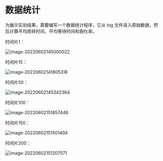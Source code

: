 # 数据统计



为展示实验结果，需要编写一个数据统计程序，它从 log 文件读入原始数据，然后计算平均周转时间、平均等待时间和吞吐率。









时间片1：

![image-20220602145000022](C:\Users\dell\AppData\Roaming\Typora\typora-user-images\image-20220602145000022.png)





时间片15：

![image-20220602141805318](C:\Users\dell\AppData\Roaming\Typora\typora-user-images\image-20220602141805318.png)



时间片50：

![image-20220602145342364](C:\Users\dell\AppData\Roaming\Typora\typora-user-images\image-20220602145342364.png)



时间片100：

![image-20220602151857446](C:\Users\dell\AppData\Roaming\Typora\typora-user-images\image-20220602151857446.png)

时间片150：

![image-20220602151501494](C:\Users\dell\AppData\Roaming\Typora\typora-user-images\image-20220602151501494.png)

时间片200：

![image-20220602151207571](C:\Users\dell\AppData\Roaming\Typora\typora-user-images\image-20220602151207571.png)









